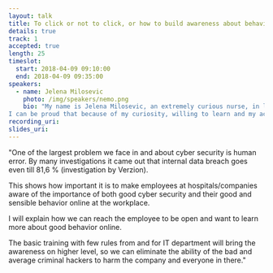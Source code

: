 ```yaml
---
layout: talk
title: To click or not to click, or how to build awareness about behavior online
details: true
track: 1
accepted: true
length: 25
timeslot:
  start: 2018-04-09 09:10:00
  end: 2018-04-09 09:35:00
speakers: 
  - name: Jelena Milosevic
    photo: /img/speakers/nemo.png
    bio: "My name is Jelena Milosevic, an extremely curious nurse, in love in math and tech ( believe it or not), finding correlations between the subjects that most people doesn't see.
I can be proud that because of my curiosity, willing to learn and my activity, I get the part of I am the Cavalry group ( @iamthecavalry )  and belong to the network of Women in cyber security ( WICS - @WomenInCyber) "
recording_uri: 
slides_uri: 
---
```


"One of the largest problem we face in and about cyber security is human error. By many investigations it came out that internal data breach goes even till 81,6 %  (investigation by Verzion).

This shows how important it is to make employees at hospitals/companies aware of the importance of both good cyber security and their good and sensible behavior online at the workplace.

I will explain how we can reach the employee to be open and want to learn more about good behavior online.

The basic training with few rules from and for IT department will bring the awareness on higher level, so we can eliminate the ability of the bad and average criminal hackers to harm the company and everyone in there."